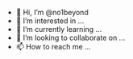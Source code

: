 - 👋 Hi, I’m @no1beyond
- 👀 I’m interested in ...
- 🌱 I’m currently learning ...
- 💞️ I’m looking to collaborate on ...
- 📫 How to reach me ...

<!---
no1beyond/no1beyond is a ✨ special ✨ repository because its `README.md` (this file) appears on your GitHub profile.
You can click the Preview link to take a look at your changes.
--->
